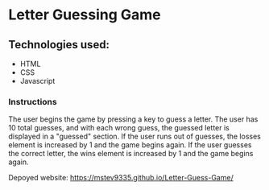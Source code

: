 # Letter Guessing Game

## Technologies used:
* HTML
* CSS
* Javascript

### Instructions
The user begins the game by pressing a key to guess a letter.  The user has 10 total guesses, and with each wrong
guess, the guessed letter is displayed in a "guessed" section.  If the user runs out of guesses, the losses element is 
increased by 1 and the game begins again.  If the user guesses the correct letter, the wins element is increased by 1 
and the game begins again.

Depoyed website: https://mstev9335.github.io/Letter-Guess-Game/